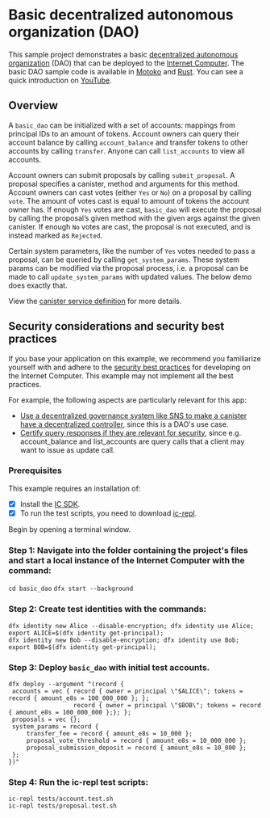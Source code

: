 # Basic decentralized autonomous organization (DAO)

This sample project demonstrates a basic [decentralized autonomous organization](https://en.wikipedia.org/wiki/Decentralized_autonomous_organization) (DAO) that can be deployed to the [Internet Computer](https://github.com/dfinity/ic). The basic DAO sample code is available in [Motoko](https://github.com/dfinity/examples/tree/master/motoko/basic_dao) and [Rust](https://github.com/dfinity/examples/tree/master/rust/basic_dao). You can see a quick introduction on [YouTube](https://youtu.be/3IcYlieA-EE).

## Overview

A `basic_dao` can be initialized with a set of accounts: mappings from principal IDs to an amount of tokens. Account owners can query their account balance by calling `account_balance` and transfer tokens to other accounts by calling `transfer`. Anyone can call `list_accounts` to view all accounts.

Account owners can submit proposals by calling `submit_proposal`. A proposal specifies a canister, method and arguments for this method. Account owners can cast votes (either `Yes` or `No`) on a proposal by calling `vote`. The amount of votes cast is equal to amount of tokens the account owner has. If enough `Yes` votes are cast, `basic_dao` will execute the proposal by calling the proposal’s given method with the given args against the given canister. If enough `No` votes are cast, the proposal is not executed, and is instead marked as `Rejected`.

Certain system parameters, like the number of `Yes` votes needed to pass a proposal, can be queried by calling `get_system_params`. These system params can be modified via the proposal process, i.e. a proposal can be made to call `update_system_params` with updated values. The below demo does exactly that.

View the [canister service definition](https://github.com/dfinity/examples/blob/master/rust/basic_dao/src/basic_dao/src/basic_dao.did) for more details.
 
## Security considerations and security best practices

If you base your application on this example, we recommend you familiarize yourself with and adhere to the [security best practices](https://internetcomputer.org/docs/current/references/security/) for developing on the Internet Computer. This example may not implement all the best practices.

For example, the following aspects are particularly relevant for this app:
* [Use a decentralized governance system like SNS to make a canister have a decentralized controller](https://internetcomputer.org/docs/current/references/security/rust-canister-development-security-best-practices#use-a-decentralized-governance-system-like-sns-to-make-a-canister-have-a-decentralized-controller), since this is a DAO's use case.
* [Certify query responses if they are relevant for security](https://internetcomputer.org/docs/current/references/security/general-security-best-practices#certify-query-responses-if-they-are-relevant-for-security), since e.g. account_balance and list_accounts are query calls that a client may want to issue as update call.

### Prerequisites
This example requires an installation of:

- [x] Install the [IC SDK](../developer-docs/setup/install/index.mdx).
- [x] To run the test scripts, you need to download [ic-repl](https://github.com/chenyan2002/ic-repl/releases).

Begin by opening a terminal window.

 ### Step 1: Navigate into the folder containing the project's files and start a local instance of the Internet Computer with the command:

`cd basic_dao`
`dfx start --background`

 ### Step 2: Create test identities with the commands:

```
dfx identity new Alice --disable-encryption; dfx identity use Alice; export ALICE=$(dfx identity get-principal);
dfx identity new Bob --disable-encryption; dfx identity use Bob; export BOB=$(dfx identity get-principal);
```

 ### Step 3: Deploy `basic_dao` with initial test accounts.

```
dfx deploy --argument "(record {
 accounts = vec { record { owner = principal \"$ALICE\"; tokens = record { amount_e8s = 100_000_000 }; };
                  record { owner = principal \"$BOB\"; tokens = record { amount_e8s = 100_000_000 };}; };
 proposals = vec {};
 system_params = record {
     transfer_fee = record { amount_e8s = 10_000 };
     proposal_vote_threshold = record { amount_e8s = 10_000_000 };
     proposal_submission_deposit = record { amount_e8s = 10_000 };
 };
})"
```

 ### Step 4: Run the ic-repl test scripts:

```
ic-repl tests/account.test.sh
ic-repl tests/proposal.test.sh
```

